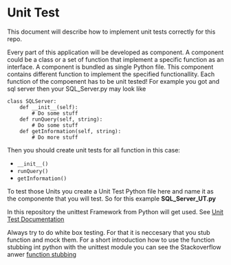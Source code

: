 # Unit Test
This document will describe how to implement unit tests correctly for this repo.

Every part of this application will be developed as component. A component could be a class or a set of function that implement a specific function as an interface. A component is bundled as single Python file. This component contains different function to implement the specified functionallity. Each function of the compoenent has to be unit tested! For example you got and sql server then your SQL_Server.py may look like

    class SQLServer:
        def __init__(self):
            # Do some stuff
        def runQuery(self, string):
            # Do some stuff
        def getInformation(self, string):
            # Do more stuff

Then you should create unit tests for all function in this case:

- <code>\_\_init__() </code>
- <code>runQuery()</code>
- <code>getInformation()</code>

To test those Units you create a Unit Test Python file here and name it as the componente that you will test. So for this example **SQL_Server_UT.py**

In this repository the unittest Framework from Python will get used. See [Unit Test Documentation](https://docs.python.org/3/library/unittest.html)

Always try to do white box testing. For that it is neccesary that you stub function and mock them. For a short introduction how to use the function stubbing int python with the unittest module you can see the Stackoverflow anwer [function stubbing](https://stackoverflow.com/questions/3909942/how-to-stub-python-methods-without-mock)

